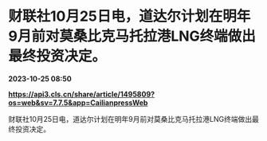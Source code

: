 # 财联社10月25日电，道达尔计划在明年9月前对莫桑比克马托拉港LNG终端做出最终投资决定。

**2023-10-25 08:50**

**https://api3.cls.cn/share/article/1495809?os=web&sv=7.7.5&app=CailianpressWeb**

财联社10月25日电，道达尔计划在明年9月前对莫桑比克马托拉港LNG终端做出最终投资决定。